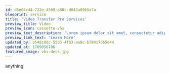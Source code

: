 ```yaml
---
id: d5e64c44-722e-4509-a80c-d043a0965e7a
blueprint: service
title: 'Video Transfer Pro Services'
preview_title: Video
preview_icon: cassette-vhs
preview_text_description: 'Lorem ipsum dolor sit amet, consectetur adipiscing elit, sed do eiusmod tempor incididunt ut labore.'
preview_link_text: 'Learn More'
updated_by: b548c8dc-55b3-4fb3-aa8c-b78417b65d44
updated_at: 1709056786
featured_image: vhs-deck.jpg
---
```

anything